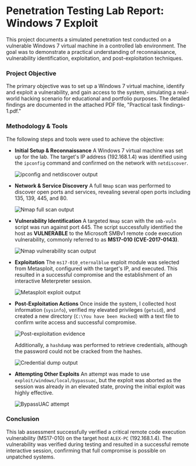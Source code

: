 # Penetration Testing Lab Report: Windows 7 Exploit

This project documents a simulated penetration test conducted on a vulnerable Windows 7 virtual machine in a controlled lab environment. The goal was to demonstrate a practical understanding of reconnaissance, vulnerability identification, exploitation, and post-exploitation techniques.

### **Project Objective**
The primary objective was to set up a Windows 7 virtual machine, identify and exploit a vulnerability, and gain access to the system, simulating a real-world hacking scenario for educational and portfolio purposes. The detailed findings are documented in the attached PDF file, "Practical task findings-1.pdf."

### **Methodology & Tools**

The following steps and tools were used to achieve the objective:

* **Initial Setup & Reconnaissance**
    A Windows 7 virtual machine was set up for the lab. The target's IP address (192.168.1.4) was identified using the `ipconfig` command and confirmed on the network with `netdiscover`.

    ![ipconfig and netdiscover output](Scanning1.png.png)

* **Network & Service Discovery**
    A full `Nmap` scan was performed to discover open ports and services, revealing several open ports including 135, 139, 445, and 80.

    ![Nmap full scan output](Nmap2.jpg.jpg)

* **Vulnerability Identification**
    A targeted `Nmap` scan with the `smb-vuln` script was run against port 445. The script successfully identified the host as **VULNERABLE** to the Microsoft SMBv1 remote code execution vulnerability, commonly referred to as **MS17-010 (CVE-2017-0143)**.

    ![Nmap vulnerability scan output](vulnaribilityscan3.png)

* **Exploitation**
    The `ms17-010_eternalblue` exploit module was selected from Metasploit, configured with the target's IP, and executed. This resulted in a successful compromise and the establishment of an interactive Meterpreter session.

    ![Metasploit exploit output](Metasploit4.jpg)

* **Post-Exploitation Actions**
    Once inside the system, I collected host information (`sysinfo`), verified my elevated privileges (`getuid`), and created a new directory (`C:\You have been Hacked`) with a text file to confirm write access and successful compromise.

    ![Post-exploitation evidence](privilegeescalation8.jpg)

    Additionally, a `hashdump` was performed to retrieve credentials, although the password could not be cracked from the hashes.

    ![Credential dump output](Credentialdump7.png)

* **Attempting Other Exploits**
    An attempt was made to use `exploit/windows/local/bypassuac`, but the exploit was aborted as the session was already in an elevated state, proving the initial exploit was highly effective.

    ![BypassUAC attempt](otherexploits6.png)

### **Conclusion**

This lab assessment successfully verified a critical remote code execution vulnerability (MS17-010) on the target host `ALEX-PC` (192.168.1.4). The vulnerability was verified during testing and resulted in a successful remote interactive session, confirming that full compromise is possible on unpatched systems.
